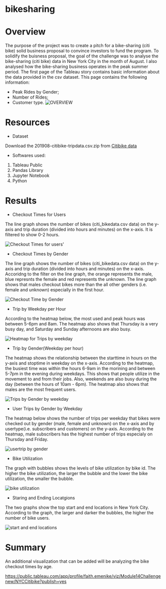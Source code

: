 # bikesharing
# Overview
The purpose of the project was to create a pitch for a bike-sharing (citi bike) solid business proposal to convince investors to fund the program. To solidify the buisness proposal, the goal of the challenge was to analyse the bike-sharing (citi bike) data in New York City in the month of August. I also analysed how the bike-sharing business operates in the peak summer period.
The first page of the Tableau story contains basic information about the data provided in the csv dataset. 
This page contains the following information: 
* Peak Rides by Gender;
* Number of Rides;
* Customer type.
![OVERVIEW](https://user-images.githubusercontent.com/104453593/184251725-ff2fa9ee-4826-48dd-84c1-4d4e917454cf.PNG)


# Resources
* Dataset
 
 Download the 201908-citibike-tripdata.csv.zip from [Citibike data](https://s3.amazonaws.com/tripdata/index.html)
 
* Softwares used:
1) Tableau Public
2) Pandas Library
3) Jupyter Notebook
4) Python

# Results
* Checkout Times for Users

The line graph shows the number of bikes (citi_bikedata.csv data) on the y-axis and trip duration (divided into hours and minutes) on the x-axis. It is filtered to show 0-2 hours.

![Checkout Times for users'](https://user-images.githubusercontent.com/104453593/184048587-f1f4462d-f1a2-4909-9d21-e52b1d1fa1a7.PNG)

* Checkout Times by Gender

The line graph shows the number of bikes (citi_bikedata.csv data) on the y-axis and trip duration (divided into hours and minutes) on the x-axis. Accoridng to the filter on the line graph, the orange represents the male, blue represnts the female and red represents the unknown. The line graph shows that males checkout bikes more than the all other genders (i.e. female and unknown) especially in the first hour.

![Checkout Time by Gender](https://user-images.githubusercontent.com/104453593/184065252-0ebc482b-80a6-426c-9b46-0ab4da8e5063.PNG)

* Trip by Weekday per Hour

According to the heatmap below, the most used and peak hours was between 5-6pm and 8am. The heatmap also shows that Thursday is a very busy day, and Saturday and Sunday afternoons are also busy.

![Heatmap for Trips by weekday](https://user-images.githubusercontent.com/104453593/184047397-4eabed57-2e8e-4ce2-8b98-cec267894e36.PNG)

* Trip by Gender(Weekday per hour)

The heatmap shows the relationship between the starttime in hours on the y-axis and stoptime in weekday on the x-axis. According to the heatmap, the busiest time was within the hours 6-9am in the morining and between 5-7pm in the evening during weekdays. This shows that people utilize in the movement to and from their jobs. Also, weekends are also busy during the day (between the hours of 10am - 6pm). The heatmap also shows that males are the most frequent users.

![Trips by Gender by weekday](https://user-images.githubusercontent.com/104453593/184067310-86bad445-109b-40c5-b549-d7a6026c31bd.PNG)

* User Trips by Gender by Weekday

The heatmap below shows the number of trips per weekday that bikes were checked out by gender (male, female and unknown) on the x-axis and by usertype(i.e. subscribers and customers) on the y-axis. According to the heatmap, male subscribers has the highest number of trips especialy on Thursday and Friday.

![usertrip by gender](https://user-images.githubusercontent.com/104453593/184068265-d021c7a5-3229-42e3-951e-b64660d8d772.PNG)


* Bike Utilization

The graph with bubbles shows the levels of bike utilization by bike id. The higher the bike utilization, the larger the bubble and the lower the  bike utilization, the smaller the bubble.

![bike utilization](https://user-images.githubusercontent.com/104453593/184245033-1406e84e-63d9-41bd-b80e-2e1a1f84ca6a.PNG)


* Staring and Ending Locatgions

The two graphs show the top start and end locations in New York City. According to the graph, the larger and darker the bubbles, the higher the number of bike users.

![start and end locations](https://user-images.githubusercontent.com/104453593/184068902-5ad80b20-4469-4fad-80b6-6bc03085af76.PNG)

# Summary
An additional visualization that can be added will be analyzing the bike checkout times by age.

https://public.tableau.com/app/profile/faith.emenike/viz/Module14Challengenew/NYCCitibike?publish=yes
